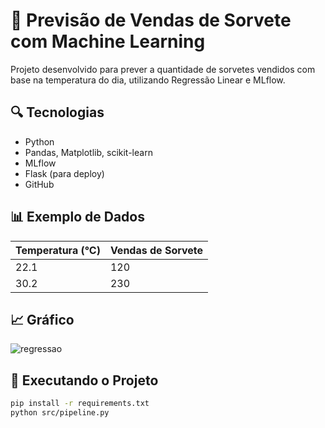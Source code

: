 # 🍦 Previsão de Vendas de Sorvete com Machine Learning

Projeto desenvolvido para prever a quantidade de sorvetes vendidos com base na temperatura do dia, utilizando Regressão Linear e MLflow.

## 🔍 Tecnologias
- Python
- Pandas, Matplotlib, scikit-learn
- MLflow
- Flask (para deploy)
- GitHub

## 📊 Exemplo de Dados
| Temperatura (°C) | Vendas de Sorvete |
|------------------|--------------------|
| 22.1             | 120                |
| 30.2             | 230                |

## 📈 Gráfico
![regressao](img/grafico_regressao.png)

## 🚀 Executando o Projeto
```bash
pip install -r requirements.txt
python src/pipeline.py
